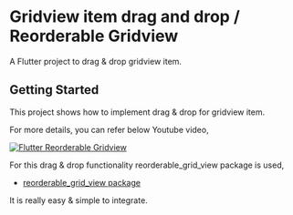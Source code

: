 # Gridview item drag and drop / Reorderable Gridview

A Flutter project to drag & drop gridview item.

## Getting Started

This project shows how to implement drag & drop for gridview item.

For more details, you can refer below Youtube video,

[![Flutter Reorderable Gridview](https://img.youtube.com/vi/SThz54hQZQ0/0.jpg)](https://youtu.be/SThz54hQZQ0)


For this drag & drop functionality reorderable_grid_view package is used,

- [reorderable_grid_view package](https://pub.dev/packages/reorderable_grid_view)

It is really easy & simple to integrate.
